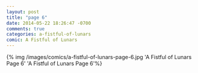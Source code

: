 ```yaml
---
layout: post
title: "page 6"
date: 2014-05-22 18:26:47 -0700
comments: true
categories: a-fistful-of-lunars
comic: A Fistful of Lunars
---
```


{% img /images/comics/a-fistful-of-lunars-page-6.jpg 'A Fistful of Lunars Page 6' 'A Fistful of Lunars Page 6'%}